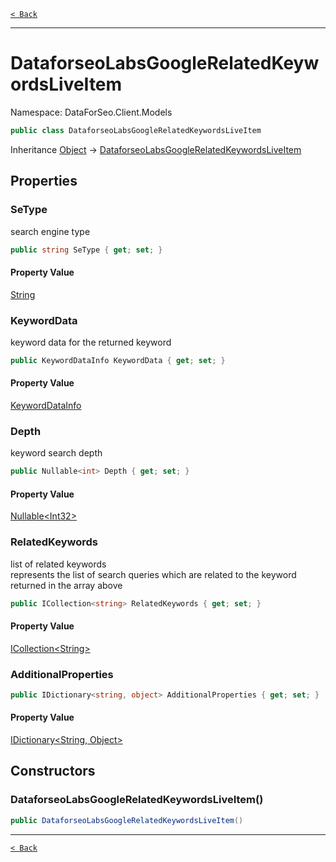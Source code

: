 [`< Back`](./)

---

# DataforseoLabsGoogleRelatedKeywordsLiveItem

Namespace: DataForSeo.Client.Models

```csharp
public class DataforseoLabsGoogleRelatedKeywordsLiveItem
```

Inheritance [Object](https://docs.microsoft.com/en-us/dotnet/api/system.object) → [DataforseoLabsGoogleRelatedKeywordsLiveItem](./dataforseo.client.models.dataforseolabsgooglerelatedkeywordsliveitem)

## Properties

### **SeType**

search engine type

```csharp
public string SeType { get; set; }
```

#### Property Value

[String](https://docs.microsoft.com/en-us/dotnet/api/system.string)<br>

### **KeywordData**

keyword data for the returned keyword

```csharp
public KeywordDataInfo KeywordData { get; set; }
```

#### Property Value

[KeywordDataInfo](./dataforseo.client.models.keyworddatainfo)<br>

### **Depth**

keyword search depth

```csharp
public Nullable<int> Depth { get; set; }
```

#### Property Value

[Nullable&lt;Int32&gt;](https://docs.microsoft.com/en-us/dotnet/api/system.nullable-1)<br>

### **RelatedKeywords**

list of related keywords
 <br>represents the list of search queries which are related to the keyword returned in the array above

```csharp
public ICollection<string> RelatedKeywords { get; set; }
```

#### Property Value

[ICollection&lt;String&gt;](https://docs.microsoft.com/en-us/dotnet/api/system.collections.generic.icollection-1)<br>

### **AdditionalProperties**

```csharp
public IDictionary<string, object> AdditionalProperties { get; set; }
```

#### Property Value

[IDictionary&lt;String, Object&gt;](https://docs.microsoft.com/en-us/dotnet/api/system.collections.generic.idictionary-2)<br>

## Constructors

### **DataforseoLabsGoogleRelatedKeywordsLiveItem()**

```csharp
public DataforseoLabsGoogleRelatedKeywordsLiveItem()
```

---

[`< Back`](./)
